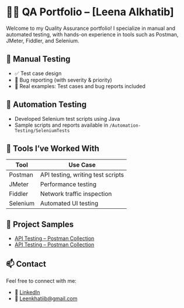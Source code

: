 # 👩‍💻 QA Portfolio – [Leena Alkhatib]

Welcome to my Quality Assurance portfolio! I specialize in manual and automated testing, with hands-on experience in tools such as Postman, JMeter, Fiddler, and Selenium.

## 🧪 Manual Testing

- ✅ Test case design
- 🐞 Bug reporting (with severity & priority)
- 📄 Real examples: Test cases and bug reports included

## 🤖 Automation Testing

- Developed Selenium test scripts using Java
- Sample scripts and reports available in `/Automation-Testing/SeleniumTests`

## 🔧 Tools I’ve Worked With

| Tool       | Use Case                              |
|------------|----------------------------------------|
| Postman    | API testing, writing test scripts      |
| JMeter     | Performance testing                    |
| Fiddler    | Network traffic inspection             |
| Selenium   | Automated UI testing                   |

## 📁 Project Samples
- [API Testing – Postman Collection](https://drive.google.com/file/d/1gXCjRWmp5Puj1IsvjsUG4MsSzaV6jCXk/view?usp=sharing)
- [API Testing – Postman Collection](https://drive.google.com/file/d/1_ccj_-C7ToWNQ-TgREvwlHLVM-BPts_Y/view?usp=sharing)


## 📫 Contact

Feel free to connect with me:

- 💼 [LinkedIn](http://linkedin.com/in/leena-alkhatib-7892b0235)
- 📧 Leenkhatiib@gmail.com
